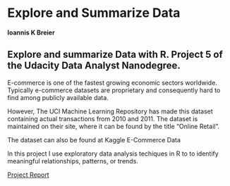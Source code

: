 # Explore and Summarize Data
**Ioannis K Breier**

## Explore and summarize Data with R. Project 5 of the Udacity Data Analyst Nanodegree.


E-commerce is one of the fastest growing economic sectors worldwide. Typically e-commerce datasets are proprietary and consequently hard to find among publicly available data.

However, The UCI Machine Learning Repository has made this dataset containing actual transactions from 2010 and 2011. The dataset is maintained on their site, where it can be found by the title “Online Retail”.

The dataset can also be found at Kaggle E-Commerce Data
 
In this project I use exploratory data analysis techiques in R to to identify meaningful relationships, patterns, or trends.

[Project Report]()
